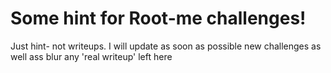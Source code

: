 # Some hint for Root-me challenges!
Just hint- not writeups. I will update as soon as possible new challenges as well ass blur any 'real writeup' left here
